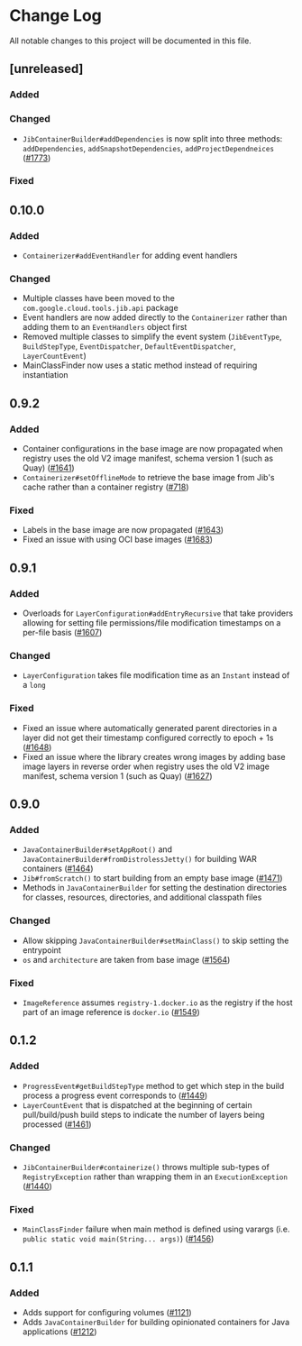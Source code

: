 # Change Log
All notable changes to this project will be documented in this file.

## [unreleased]

### Added

### Changed
- `JibContainerBuilder#addDependencies` is now split into three methods: `addDependencies`, `addSnapshotDependencies`, `addProjectDependneices` ([#1773](https://github.com/GoogleContainerTools/jib/pull/1773))


### Fixed

## 0.10.0

### Added

- `Containerizer#addEventHandler` for adding event handlers

### Changed

- Multiple classes have been moved to the `com.google.cloud.tools.jib.api` package
- Event handlers are now added directly to the `Containerizer` rather than adding them to an `EventHandlers` object first
- Removed multiple classes to simplify the event system (`JibEventType`, `BuildStepType`, `EventDispatcher`, `DefaultEventDispatcher`, `LayerCountEvent`)
- MainClassFinder now uses a static method instead of requiring instantiation

## 0.9.2

### Added

- Container configurations in the base image are now propagated when registry uses the old V2 image manifest, schema version 1 (such as Quay) ([#1641](https://github.com/GoogleContainerTools/jib/issues/1641))
- `Containerizer#setOfflineMode` to retrieve the base image from Jib's cache rather than a container registry ([#718](https://github.com/GoogleContainerTools/jib/issues/718))

### Fixed

- Labels in the base image are now propagated ([#1643](https://github.com/GoogleContainerTools/jib/issues/1643))
- Fixed an issue with using OCI base images ([#1683](https://github.com/GoogleContainerTools/jib/issues/1683))

## 0.9.1

### Added

- Overloads for `LayerConfiguration#addEntryRecursive` that take providers allowing for setting file permissions/file modification timestamps on a per-file basis ([#1607](https://github.com/GoogleContainerTools/jib/issues/1607))

### Changed

- `LayerConfiguration` takes file modification time as an `Instant` instead of a `long`

### Fixed

- Fixed an issue where automatically generated parent directories in a layer did not get their timestamp configured correctly to epoch + 1s ([#1648](https://github.com/GoogleContainerTools/jib/issues/1648))
- Fixed an issue where the library creates wrong images by adding base image layers in reverse order when registry uses the old V2 image manifest, schema version 1 (such as Quay) ([#1627](https://github.com/GoogleContainerTools/jib/issues/1627))

## 0.9.0

### Added

- `JavaContainerBuilder#setAppRoot()` and `JavaContainerBuilder#fromDistrolessJetty()` for building WAR containers ([#1464](https://github.com/GoogleContainerTools/jib/issues/1464))
- `Jib#fromScratch()` to start building from an empty base image ([#1471](https://github.com/GoogleContainerTools/jib/issues/1471))
- Methods in `JavaContainerBuilder` for setting the destination directories for classes, resources, directories, and additional classpath files

### Changed

- Allow skipping `JavaContainerBuilder#setMainClass()` to skip setting the entrypoint
- `os` and `architecture` are taken from base image ([#1564](https://github.com/GoogleContainerTools/jib/pull/1564))

### Fixed

- `ImageReference` assumes `registry-1.docker.io` as the registry if the host part of an image reference is `docker.io` ([#1549](https://github.com/GoogleContainerTools/jib/issues/1549))

## 0.1.2

### Added

- `ProgressEvent#getBuildStepType` method to get which step in the build process a progress event corresponds to ([#1449](https://github.com/GoogleContainerTools/jib/pull/1449))
- `LayerCountEvent` that is dispatched at the beginning of certain pull/build/push build steps to indicate the number of layers being processed ([#1461](https://github.com/GoogleContainerTools/jib/pull/1461))

### Changed

- `JibContainerBuilder#containerize()` throws multiple sub-types of `RegistryException` rather than wrapping them in an `ExecutionException` ([#1440](https://github.com/GoogleContainerTools/jib/issues/1440))

### Fixed

- `MainClassFinder` failure when main method is defined using varargs (i.e. `public static void main(String... args)`) ([#1456](https://github.com/GoogleContainerTools/jib/issues/1456))

## 0.1.1

### Added

- Adds support for configuring volumes ([#1121](https://github.com/GoogleContainerTools/jib/issues/1121))
- Adds `JavaContainerBuilder` for building opinionated containers for Java applications ([#1212](https://github.com/GoogleContainerTools/jib/issues/1212))
